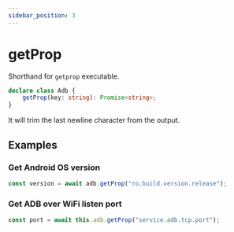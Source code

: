 ```yaml
---
sidebar_position: 3
---
```


# getProp

Shorthand for `getprop` executable.

```ts
declare class Adb {
    getProp(key: string): Promise<string>;
}
```

It will trim the last newline character from the output.

## Examples

### Get Android OS version

```ts transpile
const version = await adb.getProp("ro.build.version.release");
```

### Get ADB over WiFi listen port

```ts transpile
const port = await this.adb.getProp("service.adb.tcp.port");
```
